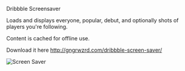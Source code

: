 Dribbble Screensaver

Loads and displays everyone, popular, debut, and optionally shots of players you're following.

Content is cached for offline use.

Download it here http://gngrwzrd.com/dribbble-screen-saver/

![Screen Saver](http://gngrwzrd.com/dribbble-screen-saver/screensaver-imac.png)
